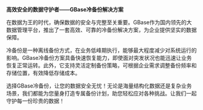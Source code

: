 **高效安全的数据守护者——GBase冷备份解决方案**

在数据为王的时代，确保数据的安全与完整至关重要。GBase作为国内领先的大数据管理平台，推出了一套高效、可靠的冷备份解决方案，为企业提供坚实的数据保障。

冷备份是一种离线备份方式，在业务低峰期执行，能够最大程度减少对系统运行的影响。GBase冷备份方案具备快速恢复能力，即使面对突发状况也能迅速让业务恢复正常运转。此外，它支持灵活定制备份策略，可根据企业需求调整备份频率和存储位置，有效降低存储成本。

选择GBase冷备份，让您的数据安全无忧！无论是海量结构化数据还是复杂业务场景，我们都能为您量身打造专属备份计划，助您轻松应对各种挑战。让我们一起守护每一份珍贵的数据！